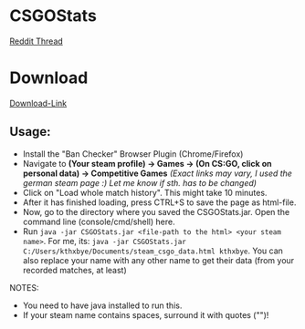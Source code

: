# CSGOStats

[Reddit Thread](https://www.reddit.com/r/GlobalOffensive/comments/ahz73s/wrote_a_small_script_to_analyze_my_1475/)

# Download

[Download-Link](http://flybig.eu/CSGOStats.jar)

## Usage:
- Install the "Ban Checker" Browser Plugin (Chrome/Firefox)
- Navigate to **(Your steam profile) -> Games -> (On CS:GO, click on personal data) -> Competitive Games** *(Exact links may vary, I used the german steam page :) Let me know if sth. has to be changed)*
- Click on "Load whole match history". This might take 10 minutes.
- After it has finished loading, press CTRL+S to save the page as html-file.
- Now, go to the directory where you saved the CSGOStats.jar. Open the command line (console/cmd/shell) here.
- Run ```java -jar CSGOStats.jar <file-path to the html> <your steam name>```. For me, its: ```java -jar CSGOStats.jar C:/Users/kthxbye/Documents/steam_csgo_data.html kthxbye```. You can also replace your name with any other name to get their data (from your recorded matches, at least)

NOTES:
- You need to have java installed to run this.
- If your steam name contains spaces, surround it with quotes ("")!
